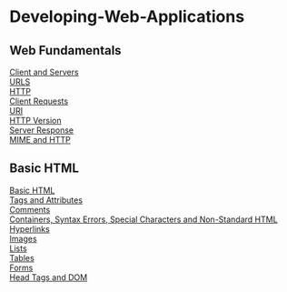 # Developing-Web-Applications

## Web Fundamentals
[Client and Servers](/Web%20Fundamentals/01_clients_and_servers.md)</br>
[URLS](/Web%20Fundamentals/02_URLS.md)</br>
[HTTP](/Web%20Fundamentals/03_HTTP.md)</br>
[Client Requests](/Web%20Fundamentals/04_client_requests.md)</br>
[URI](/Web%20Fundamentals/05_URI.md)</br>
[HTTP Version](/Web%20Fundamentals/06_HTTP_version.md)</br>
[Server Response](/Web%20Fundamentals/06_server_response.md)</br>
[MIME and HTTP](/Web%20Fundamentals/08_MIME_HTTP.md)</br>

## Basic HTML
[Basic HTML](/Basic%20HTML/01_basic_HTML.md)</br>
[Tags and Attributes](/Basic%20HTML/02_tags_attributes.md)</br>
[Comments](/Basic%20HTML/03_comments.md)</br>
[Containers, Syntax Errors, Special Characters and Non-Standard HTML](/Basic%20HTML/04_containers_syntax_special_nonstandard.md)</br>
[Hyperlinks](/Basic%20HTML/05_hyperlinks.md)</br>
[Images](/Basic%20HTML/06_images.md)</br>
[Lists](/Basic%20HTML/07_lists.md)</br>
[Tables](/Basic%20HTML/08_tables.md)</br>
[Forms](/Basic%20HTML/09_forms.md)</br>
[Head Tags and DOM](/Basic%20HTML/10_headtag_DOM.md)</br>